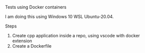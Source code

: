 Tests using Docker containers

I am doing this using Windows 10 WSL Ubuntu-20.04.

Steps

1. Create cpp application inside a repo, using vscode with docker extension
2. Create a Dockerfile